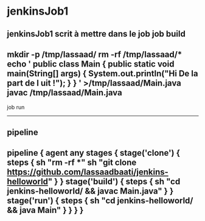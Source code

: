 # jenkinsJob1
jenkinsJob1
scrit à mettre dans le job 
job build
------------------------------------
mkdir -p /tmp/lassaad/
rm -rf /tmp/lassaad/*
echo '
public class Main {
    public static void main(String[] args) {
        System.out.println("Hi De la part de l uit !");
    }
}
'  >/tmp/lassaad/Main.java
javac /tmp/lassaad/Main.java
---------------------------------
job run

--------------------------
pipeline
------------------------
pipeline {
    agent any 
    stages {
        stage('clone') { 
            steps {
                sh "rm -rf *"
                sh "git clone https://github.com/lassaadbaati/jenkins-helloworld"
            }
        }
        stage('build') { 
            steps {
                sh "cd jenkins-helloworld/ && javac Main.java"
            }
        }
        stage('run') { 
            steps {
                sh "cd jenkins-helloworld/ && java Main"
            }
        }
    }
}
---------------------------------
